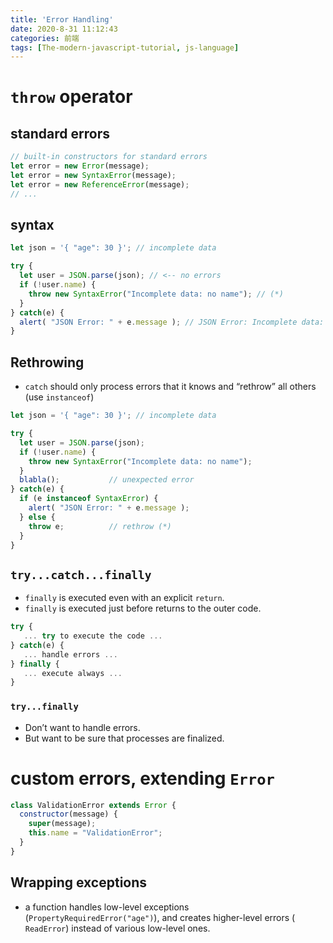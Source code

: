 ```yaml
---
title: 'Error Handling'
date: 2020-8-31 11:12:43
categories: 前端
tags: [The-modern-javascript-tutorial, js-language]
---
```


# `throw` operator
## standard errors

```javascript
// built-in constructors for standard errors
let error = new Error(message);
let error = new SyntaxError(message);
let error = new ReferenceError(message);
// ...
```

## syntax
<!--more-->
```javascript
let json = '{ "age": 30 }'; // incomplete data

try {
  let user = JSON.parse(json); // <-- no errors
  if (!user.name) {
    throw new SyntaxError("Incomplete data: no name"); // (*)
  }
} catch(e) {
  alert( "JSON Error: " + e.message ); // JSON Error: Incomplete data: no name
}
```

## Rethrowing
- `catch` should only process errors that it knows and “rethrow” all others (use `instanceof`)

```javascript
let json = '{ "age": 30 }'; // incomplete data

try {
  let user = JSON.parse(json);
  if (!user.name) {
    throw new SyntaxError("Incomplete data: no name");
  }
  blabla();           // unexpected error
} catch(e) {
  if (e instanceof SyntaxError) { 
    alert( "JSON Error: " + e.message );
  } else {
    throw e;          // rethrow (*)
  }
}
```

## `try...catch...finally`
- `finally` is executed even with an explicit `return`.
- `finally`  is executed just before returns to the outer code. 

```javascript
try {
   ... try to execute the code ...
} catch(e) {
   ... handle errors ...
} finally {
   ... execute always ...
}
```

### `try...finally`
-  Don’t want to handle errors.
-  But want to be sure that processes are finalized.

# custom errors, extending `Error`

```javascript
class ValidationError extends Error {
  constructor(message) {
    super(message);
    this.name = "ValidationError";
  }
}
```

## Wrapping exceptions
- a function handles low-level exceptions (`PropertyRequiredError("age")`),  and creates higher-level errors (` ReadError`) instead of various low-level ones.
